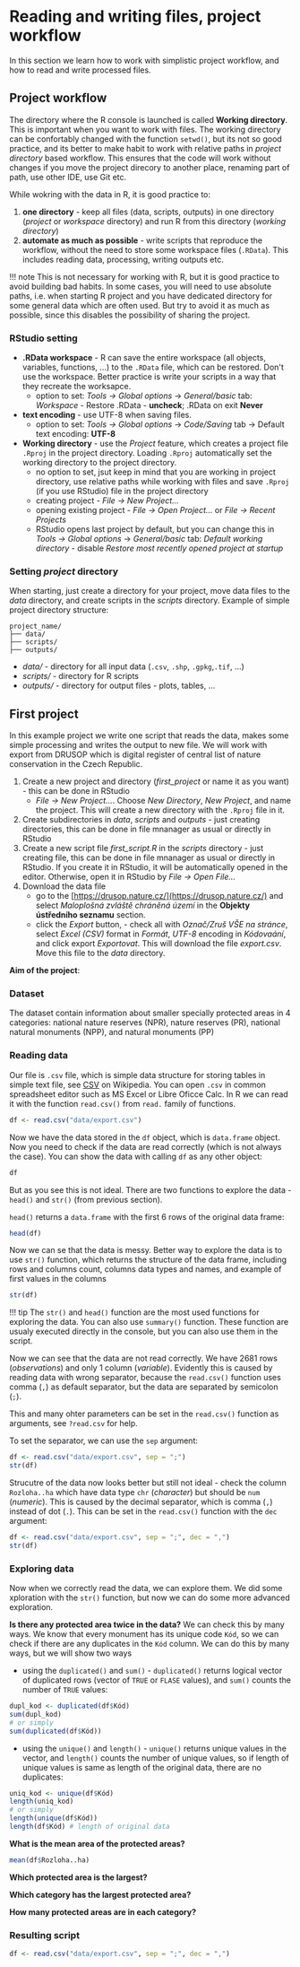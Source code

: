 # Reading and writing files, project workflow
In this section we learn how to work with simplistic project workflow, and how to read and write processed files.

## Project workflow
The directory where the R console is launched is called **Working directory**. This is important when you want to work with files. 
The working directory can be confortably changed with the function `setwd()`, but its not so good practice, and its 
better to make habit to work with relative paths in *project directory* based workflow. This ensures that the code will
work without changes if you move the project direcory to another place, renaming part of path, use other IDE, use Git etc. 

While wokring with the data in R, it is good practice to:
1. **one directory** - keep all files (data, scripts, outputs) in one directory (*project* or *workspace* directory) and run R from this 
   directory (*working directory*)
2. **automate as much as possible** - write scripts that  reproduce the workflow, without the need to store some workspace files (`.RData`). This includes
   reading data, processing, writing outputs etc. 

!!! note
    This is not necessary for working with R, but it is good practice to avoid building bad habits. In some cases, you
    will need to use absolute paths, i.e. when starting R project and you have dedicated directory for some
    general data which are often used. But try to avoid it as much as possible, since this disables the possibility of sharing the project.

### RStudio setting

- **.RData workspace** - R can save the entire workspace (all objects, variables, functions, ...) to the `.RData` file, which can be 
  restored. Don't use the workspace. Better practice is write your scripts in a way that they recreate the worksapce.
    - option to set: *Tools -> Global options* -> *General/basic* tab: *Workspace* - Restore .RData - **uncheck**; .RData on exit **Never**
- **text encoding** - use UTF-8 when saving files.
    - option to set: *Tools -> Global options* -> *Code/Saving* tab -> Default text encoding: **UTF-8**
- **Working directory** -  use the *Project* feature, which creates a project file `.Rproj` in the project 
  directory. Loading `.Rproj` automatically set the working directory to the project directory.
    - no option to set, jsut keep in mind that you are working in project directory, use relative paths while 
      working with files and save `.Rproj` (if you use RStudio)
      file in the project directory
    - creating project - *File -> New Project...*
    - opening existing project - *File -> Open Project...* or *File -> Recent Projects*
    - RStudio opens last project by default, but you can change this in *Tools -> Global options* -> *General/basic* 
      tab: *Default working directory* - disable *Restore most recently opened project at startup*


### Setting *project* directory

When starting, just create a directory for your project, move data files to the *data* directory, and create scripts in the *scripts* directory. Example of simple project directory structure:

```
project_name/
├── data/
├── scripts/
├── outputs/
```

- *data/* - directory for all input data (`.csv`, `.shp`, `.gpkg`,`.tif`, ...)
- *scripts/* - directory for R scripts
- *outputs/* - directory for output files - plots, tables, ...

## First project
In this example project we write one script that reads the data, makes some simple processing and writes the output 
to new file. We will work with export from DRUSOP which is digital register of central list of nature conservation 
in the Czech Republic.

1. Create a new project and directory (*first_project* or name it as you want) - this can be done in RStudio
   - *File -> New Project...*. Choose *New Directory*, *New Project*, and name the project. This will create a new 
     directory with the `.Rproj` file in it.
2. Create subdirectories in *data*, *scripts* and *outputs* - just creating directories, this can be done in file 
   mnanager as usual or directly in RStudio 
3. Create a new script file *first_script.R* in the *scripts* directory - just creating file, this can be done in file 
   mnanager as usual or directly in RStudio. If you create it in RStudio, it will be automatically opened in the editor.
   Otherwise, open it in RStudio by *File -> Open File...*
4. Download the data file
   - go to the [https://drusop.nature.cz/](https://drusop.nature.cz/) and select *Maloplošná zvláště chráněná území* in
     the **Objekty ústředního seznamu** section.
   - click the *Export* button, - check all with *Označ/Zruš VŠE na stránce*, select *Excel (CSV)* format in *Formát*,
     *UTF-8* encoding in *Kódovaání*, and click export *Exportovat*. This will download the file *export.csv*. Move this
     file to the *data* directory.

**Aim of the project**:


### Dataset
The dataset contain information about smaller specially protected areas in 4 categories: national nature reserves (NPR), nature reserves (PR), national natural monuments (NPP), and natural monuments (PP)

### Reading data
Our file is `.csv` file, which is simple data structure for storing tables in simple text file, see [CSV](https://en.wikipedia.org/wiki/Comma-separated_values) on Wikipedia. You can open `.csv` in common spreadsheet editor such as MS Excel or Libre Oficce Calc. In R we can read it with the function `read.csv()` from `read.` family of functions.

``` r
df <- read.csv("data/export.csv")
```
Now we have the data stored in the `df` object, which is `data.frame` object. Now you need to check if the data are read  correctly (which is not always the case). You can show the data with calling `df` as any other object:

``` r
df
```
But as you see this is not ideal. There are two functions to explore the data - `head()` and `str()` (from previous section).

`head()` returns a `data.frame` with the first 6 rows of the original data frame:

``` r
head(df)
```

Now we can se that the data is messy. Better way to explore the data is to use `str()` function, which returns the 
structure of the data frame, including rows and columns count, columns data types and names, and example of first values in the columns

``` r
str(df)
```

!!! tip
    The `str()` and `head()` function are the most used functions for exploring the data. You can also use `summary()` function. These function are usualy executed directly in the console, but you can also use them in the script.

Now we can see that the data are not read correctly. We have 2681 rows (*observations*) and only 1 column (*variable*).
Evidently this is caused by reading data with wrong separator, because the `read.csv()` function uses comma (`,`) as 
default separator, but the data are separated by semicolon (`;`).

This and many ohter parameters can be set in the `read.csv()` function as arguments, see `?read.csv` for help.

To set the separator, we can use the `sep` argument:

``` r
df <- read.csv("data/export.csv", sep = ";")
str(df)
```

Strucutre of the data now looks better but still not ideal - check the column `Rozloha..ha` which have data type `chr` (*character*) but should be `num` (*numeric*). This is caused by the decimal separator, which is comma (`,`) instead of dot (`.`). This can be set in the `read.csv()` function with the `dec` argument:

``` r
df <- read.csv("data/export.csv", sep = ";", dec = ",")
str(df)
```

### Exploring data
Now when we correctly read the data, we can explore them. We did some xploration with the `str()` function, but now we can do some more advanced exploration. 

**Is there any protected area twice in the data?**
We can check this by many ways. We know that every monument has its unique code `Kód`, so we can check if there are any duplicates in the `Kód` column. We can do this by many ways, but we will show two ways

- using the `duplicated()` and `sum()` - `duplicated()` returns logical vector of duplicated rows (vector of `TRUE` or `FLASE` values), and `sum()` counts the number of `TRUE` values:

``` r
dupl_kod <- duplicated(df$Kód)
sum(dupl_kod)
# or simply
sum(duplicated(df$Kód))
```
- using the `unique()` and `length()` - `unique()` returns unique values in the vector, and `length()` counts the number of unique values, so if length of unique values is same as length of the original data, there are no duplicates:

``` r
uniq_kod <- unique(df$Kód)
length(uniq_kod)
# or simply
length(unique(df$Kód))
length(df$Kód) # length of original data
```

**What is the mean area of the protected areas?**

``` r
mean(df$Rozloha..ha)
```


**Which protected area is the largest?**

**Which category has the largest protected area?**

**How many protected areas are in each category?**




### Resulting script
``` r
df <- read.csv("data/export.csv", sep = ";", dec = ",")
```
